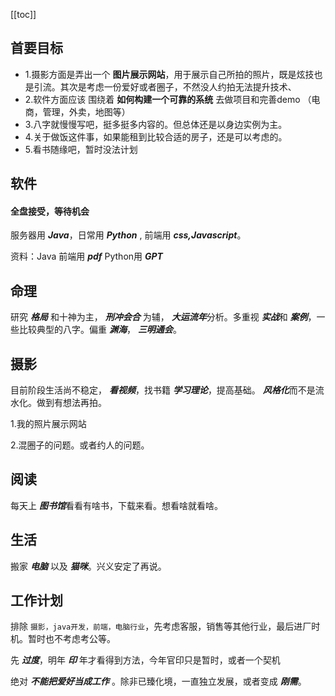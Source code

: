 [[toc]]


## 首要目标
- 1.摄影方面是弄出一个 **图片展示网站**，用于展示自己所拍的照片，既是炫技也是引流。其次是考虑一份爱好或者圈子，不然没人约拍无法提升技术、
- 2.软件方面应该 围绕着  **如何构建一个可靠的系统** 去做项目和完善demo （电商，管理，外卖，地图等）
- 3.八字就慢慢写吧，挺多挺多内容的。但总体还是以身边实例为主。
- 4.关于做饭这件事，如果能租到比较合适的房子，还是可以考虑的。
- 5.看书随缘吧，暂时没法计划


## 软件

#### 全盘接受，等待机会



服务器用 ***Java***，日常用 ***Python*** , 前端用 ***css,Javascript***。

资料：Java 前端用 ***pdf***    Python用 ***GPT***



## 命理

研究 ***格局*** 和十神为主， ***刑冲会合*** 为辅， ***大运流年***分析。多重视 ***实战***和 ***案例***，一些比较典型的八字。偏重 ***渊海***， ***三明通会***。



## 摄影

目前阶段生活尚不稳定， ***看视频***，找书籍 ***学习理论***，提高基础。 ***风格化***而不是流水化。做到有想法再拍。





1.我的照片展示网站

2.混圈子的问题。或者约人的问题。



## 阅读

每天上 ***图书馆***看看有啥书，下载来看。想看啥就看啥。



## 生活

搬家 ***电脑*** 以及 ***猫咪***。兴义安定了再说。







## 工作计划

排除 `摄影，java开发，前端，电脑行业`，先考虑客服，销售等其他行业，最后进厂时机。暂时也不考虑考公等。

先 ***过度***，明年 ***印***  年才看得到方法，今年官印只是暂时，或者一个契机





绝对 ***不能把爱好当成工作*** 。除非已臻化境，一直独立发展，或者变成 ***刚需***。


